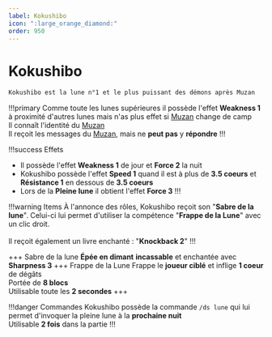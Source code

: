 ```yaml
---
label: Kokushibo 
icon: ":large_orange_diamond:"
order: 950
---
```


# Kokushibo

```txt
Kokushibo est la lune n°1 et le plus puissant des démons après Muzan
```

!!!primary 
Comme toute les lunes supérieures il possède l'effet **Weakness 1** à proximité d'autres lunes mais n'as plus effet si [Muzan](./muzan) change de camp <br>
Il connaît l'identité du [Muzan](./muzan) <br>
Il reçoit les messages du [Muzan](./muzan), mais ne **peut pas** y **répondre**
!!!

!!!success Effets
- Il possède l'effet **Weakness 1** de jour et **Force 2** la nuit
- Kokushibo possède l'effet **Speed 1** quand il est à plus de **3.5 coeurs** et **Résistance 1** en dessous de **3.5 coeurs**
- Lors de la **Pleine lune** il obtient l'effet **Force 3**
!!!

!!!warning Items
À l'annonce des rôles, Kokushibo reçoit son "**Sabre de la lune**". Celui-ci lui permet d'utiliser la compétence "**Frappe de la Lune**" avec un clic droit. <br>
<br>
Il reçoit également un livre enchanté : "**Knockback 2**"
!!!

+++ Sabre de la lune
**Épée en dimant** **incassable** et enchantée avec **Sharpness 3**
+++ Frappe de la Lune
Frappe le **joueur ciblé** et inflige **1 coeur** de dégâts <br>
Portée de **8 blocs** <br>
Utilisable toute les **2 secondes**
+++

!!!danger Commandes
Kokushibo possède la commande ```/ds lune``` qui lui permet d'invoquer la pleine lune à la **prochaine nuit** <br>
Utilisable **2 fois** dans la partie
!!!
